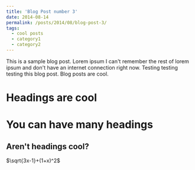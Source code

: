 ```yaml
---
title: 'Blog Post number 3'
date: 2014-08-14
permalink: /posts/2014/08/blog-post-3/
tags:
  - cool posts
  - category1
  - category2
---
```


This is a sample blog post. Lorem ipsum I can't remember the rest of lorem ipsum and don't have an internet connection right now. Testing testing testing this blog post. Blog posts are cool. 

Headings are cool
======

You can have many headings
======

Aren't headings cool?
------
$\sqrt{3x-1}+(1+x)^2$
